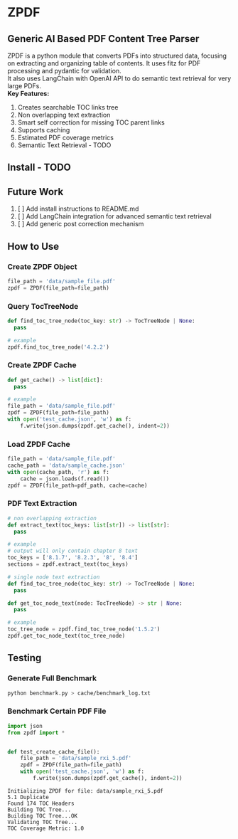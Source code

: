 # ZPDF
## Generic AI Based PDF Content Tree Parser
ZPDF is a python module that converts PDFs into structured data, focusing on extracting and organizing table of contents. It uses fitz for PDF processing and pydantic for validation.  
It also uses LangChain with OpenAI API to do semantic text retrieval for very large PDFs.  
**Key Features:**  
1. Creates searchable TOC links tree
2. Non overlapping text extraction
3. Smart self correction for missing TOC parent links
4. Supports caching
5. Estimated PDF coverage metrics
6. Semantic Text Retrieval - TODO

## Install - TODO

## Future Work
1. [ ] Add install instructions to README.md
2. [ ] Add LangChain integration for advanced semantic text retrieval
3. [ ] Add generic post correction mechanism

## How to Use
### Create ZPDF Object
```python
file_path = 'data/sample_file.pdf'
zpdf = ZPDF(file_path=file_path)
```

### Query TocTreeNode
```python
def find_toc_tree_node(toc_key: str) -> TocTreeNode | None:
  pass

# example
zpdf.find_toc_tree_node('4.2.2')
```

### Create ZPDF Cache
```python
def get_cache() -> list[dict]:
  pass

# example
file_path = 'data/sample_file.pdf'
zpdf = ZPDF(file_path=file_path)
with open('test_cache.json', 'w') as f:
    f.write(json.dumps(zpdf.get_cache(), indent=2))
```

### Load ZPDF Cache
```python
file_path = 'data/sample_file.pdf'
cache_path = 'data/sample_cache.json'
with open(cache_path, 'r') as f:
    cache = json.loads(f.read())
zpdf = ZPDF(file_path=pdf_path, cache=cache)
```

### PDF Text Extraction
```python
# non overlapping extraction
def extract_text(toc_keys: list[str]) -> list[str]:
  pass

# example
# output will only contain chapter 8 text
toc_keys = ['8.1.7', '8.2.3', '8', '8.4']
sections = zpdf.extract_text(toc_keys)

# single node text extraction
def find_toc_tree_node(toc_key: str) -> TocTreeNode | None:
  pass

def get_toc_node_text(node: TocTreeNode) -> str | None:
  pass

# example
toc_tree_node = zpdf.find_toc_tree_node('1.5.2')
zpdf.get_toc_node_text(toc_tree_node)
```

## Testing
### Generate Full Benchmark
```bash
python benchmark.py > cache/benchmark_log.txt
```

### Benchmark Certain PDF File
```python
import json
from zpdf import *


def test_create_cache_file():
    file_path = 'data/sample_rxi_5.pdf'
    zpdf = ZPDF(file_path=file_path)
    with open('test_cache.json', 'w') as f:
        f.write(json.dumps(zpdf.get_cache(), indent=2))
```
```
Initializing ZPDF for file: data/sample_rxi_5.pdf
5.1 Duplicate
Found 174 TOC Headers
Building TOC Tree...
Building TOC Tree...OK
Validating TOC Tree...
TOC Coverage Metric: 1.0
```
